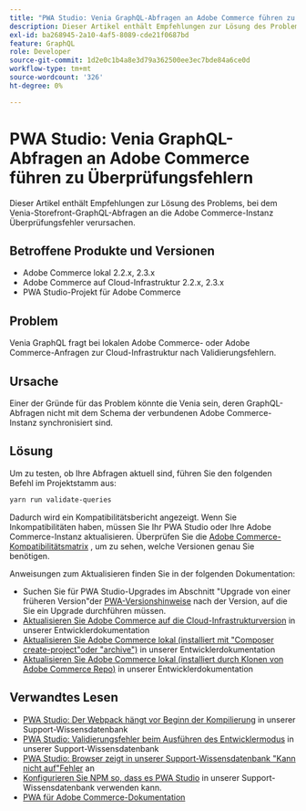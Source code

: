 ```yaml
---
title: "PWA Studio: Venia GraphQL-Abfragen an Adobe Commerce führen zu Überprüfungsfehlern."
description: Dieser Artikel enthält Empfehlungen zur Lösung des Problems, bei dem Venia-Storefront-GraphQL-Abfragen an die Adobe Commerce-Instanz Überprüfungsfehler verursachen.
exl-id: ba268945-2a10-4af5-8089-cde21f0687bd
feature: GraphQL
role: Developer
source-git-commit: 1d2e0c1b4a8e3d79a362500ee3ec7bde84a6ce0d
workflow-type: tm+mt
source-wordcount: '326'
ht-degree: 0%

---
```


# PWA Studio: Venia GraphQL-Abfragen an Adobe Commerce führen zu Überprüfungsfehlern

Dieser Artikel enthält Empfehlungen zur Lösung des Problems, bei dem Venia-Storefront-GraphQL-Abfragen an die Adobe Commerce-Instanz Überprüfungsfehler verursachen.

## Betroffene Produkte und Versionen

* Adobe Commerce lokal 2.2.x, 2.3.x
* Adobe Commerce auf Cloud-Infrastruktur 2.2.x, 2.3.x
* PWA Studio-Projekt für Adobe Commerce

## Problem

Venia GraphQL fragt bei lokalen Adobe Commerce- oder Adobe Commerce-Anfragen zur Cloud-Infrastruktur nach Validierungsfehlern.

## Ursache

Einer der Gründe für das Problem könnte die Venia sein, deren GraphQL-Abfragen nicht mit dem Schema der verbundenen Adobe Commerce-Instanz synchronisiert sind.

## Lösung

Um zu testen, ob Ihre Abfragen aktuell sind, führen Sie den folgenden Befehl im Projektstamm aus:

```bash
yarn run validate-queries
```

Dadurch wird ein Kompatibilitätsbericht angezeigt. Wenn Sie Inkompatibilitäten haben, müssen Sie Ihr PWA Studio oder Ihre Adobe Commerce-Instanz aktualisieren. Überprüfen Sie die [Adobe Commerce-Kompatibilitätsmatrix](https://developer.adobe.com/commerce/pwa-studio/integrations/adobe-commerce/version-compatibility/) , um zu sehen, welche Versionen genau Sie benötigen.

Anweisungen zum Aktualisieren finden Sie in der folgenden Dokumentation:

* Suchen Sie für PWA Studio-Upgrades im Abschnitt &quot;Upgrade von einer früheren Version&quot;der [PWA-Versionshinweise](https://github.com/magento/pwa-studio/releases/) nach der Version, auf die Sie ein Upgrade durchführen müssen.
* [Aktualisieren Sie Adobe Commerce auf die Cloud-Infrastrukturversion](https://devdocs.magento.com/cloud/project/project-upgrade.html) in unserer Entwicklerdokumentation
* [Aktualisieren Sie Adobe Commerce lokal (installiert mit &quot;Composer create-project&quot;oder &quot;archive&quot;)](https://devdocs.magento.com/guides/v2.3/comp-mgr/cli/cli-upgrade.html) in unserer Entwicklerdokumentation
* [Aktualisieren Sie Adobe Commerce lokal (installiert durch Klonen von Adobe Commerce Repo)](https://devdocs.magento.com/guides/v2.3/install-gde/install/cli/dev_update-magento.html) in unserer Entwicklerdokumentation

## Verwandtes Lesen

* [PWA Studio: Der Webpack hängt vor Beginn der Kompilierung](/help/troubleshooting/miscellaneous/pwa-studio-webpack-hangs-before-beginning-compilation.md) in unserer Support-Wissensdatenbank
* [PWA Studio: Validierungsfehler beim Ausführen des Entwicklermodus](/help/troubleshooting/miscellaneous/pwa-studio-validation-errors-when-running-developer-mode.md) in unserer Support-Wissensdatenbank
* [PWA Studio: Browser zeigt in unserer Support-Wissensdatenbank &quot;Kann nicht auf&quot;Fehler](/help/troubleshooting/miscellaneous/pwa-studio-browser-displays-cannot-proxy-to-error.md) an
* [Konfigurieren Sie NPM so, dass es PWA Studio](/help/how-to/general/configure-npm-to-be-able-to-use-pwa-studio.md) in unserer Support-Wissensdatenbank verwenden kann.
* [PWA für Adobe Commerce-Dokumentation](https://magento.github.io/pwa-studio/)

